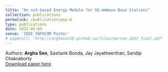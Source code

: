 ```yaml
---
title: "An ns3-based Energy Module for 5G mmWave Base Stations"
collection: publications
permalink: /publication/pep-6
type: publications
date: 2022-05-04
venue: 'IEEE INFOCOM Poster'
# paperurl: 'http://arghasen10.github.io/files/percom_2023_final.pdf'
---
```


Authors: <b>Argha Sen</b>, Sashank Bonda, Jay Jayatheerthan, Sandip Chakraborty<br>
[Download paper here](/files/infocomm_22.pdf)